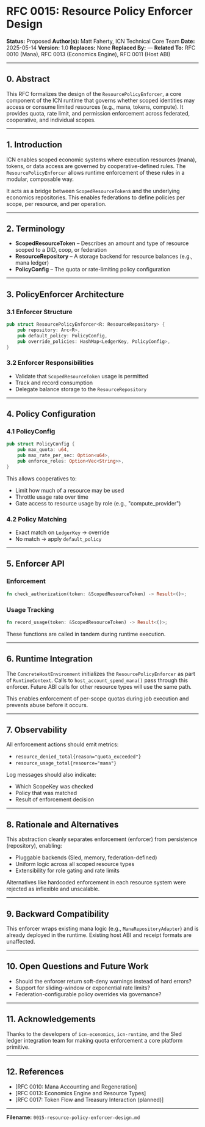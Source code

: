 # RFC 0015: Resource Policy Enforcer Design

**Status:** Proposed
**Author(s):** Matt Faherty, ICN Technical Core Team
**Date:** 2025-05-14
**Version:** 1.0
**Replaces:** None
**Replaced By:** —
**Related To:** RFC 0010 (Mana), RFC 0013 (Economics Engine), RFC 0011 (Host ABI)

---

## 0. Abstract

This RFC formalizes the design of the `ResourcePolicyEnforcer`, a core component of the ICN runtime that governs whether scoped identities may access or consume limited resources (e.g., mana, tokens, compute). It provides quota, rate limit, and permission enforcement across federated, cooperative, and individual scopes.

---

## 1. Introduction

ICN enables scoped economic systems where execution resources (mana), tokens, or data access are governed by cooperative-defined rules. The `ResourcePolicyEnforcer` allows runtime enforcement of these rules in a modular, composable way.

It acts as a bridge between `ScopedResourceToken`s and the underlying economics repositories. This enables federations to define policies per scope, per resource, and per operation.

---

## 2. Terminology

* **ScopedResourceToken** – Describes an amount and type of resource scoped to a DID, coop, or federation
* **ResourceRepository** – A storage backend for resource balances (e.g., mana ledger)
* **PolicyConfig** – The quota or rate-limiting policy configuration

---

## 3. PolicyEnforcer Architecture

### 3.1 Enforcer Structure

```rust
pub struct ResourcePolicyEnforcer<R: ResourceRepository> {
    pub repository: Arc<R>,
    pub default_policy: PolicyConfig,
    pub override_policies: HashMap<LedgerKey, PolicyConfig>,
}
```

### 3.2 Enforcer Responsibilities

* Validate that `ScopedResourceToken` usage is permitted
* Track and record consumption
* Delegate balance storage to the `ResourceRepository`

---

## 4. Policy Configuration

### 4.1 PolicyConfig

```rust
pub struct PolicyConfig {
    pub max_quota: u64,
    pub max_rate_per_sec: Option<u64>,
    pub enforce_roles: Option<Vec<String>>,
}
```

This allows cooperatives to:

* Limit how much of a resource may be used
* Throttle usage rate over time
* Gate access to resource usage by role (e.g., "compute\_provider")

### 4.2 Policy Matching

* Exact match on `LedgerKey` → override
* No match → apply `default_policy`

---

## 5. Enforcer API

### Enforcement

```rust
fn check_authorization(token: &ScopedResourceToken) -> Result<()>;
```

### Usage Tracking

```rust
fn record_usage(token: &ScopedResourceToken) -> Result<()>;
```

These functions are called in tandem during runtime execution.

---

## 6. Runtime Integration

The `ConcreteHostEnvironment` initializes the `ResourcePolicyEnforcer` as part of `RuntimeContext`. Calls to `host_account_spend_mana()` pass through this enforcer. Future ABI calls for other resource types will use the same path.

This enables enforcement of per-scope quotas during job execution and prevents abuse before it occurs.

---

## 7. Observability

All enforcement actions should emit metrics:

* `resource_denied_total{reason="quota_exceeded"}`
* `resource_usage_total{resource="mana"}`

Log messages should also indicate:

* Which ScopeKey was checked
* Policy that was matched
* Result of enforcement decision

---

## 8. Rationale and Alternatives

This abstraction cleanly separates enforcement (enforcer) from persistence (repository), enabling:

* Pluggable backends (Sled, memory, federation-defined)
* Uniform logic across all scoped resource types
* Extensibility for role gating and rate limits

Alternatives like hardcoded enforcement in each resource system were rejected as inflexible and unscalable.

---

## 9. Backward Compatibility

This enforcer wraps existing mana logic (e.g., `ManaRepositoryAdapter`) and is already deployed in the runtime. Existing host ABI and receipt formats are unaffected.

---

## 10. Open Questions and Future Work

* Should the enforcer return soft-deny warnings instead of hard errors?
* Support for sliding-window or exponential rate limits?
* Federation-configurable policy overrides via governance?

---

## 11. Acknowledgements

Thanks to the developers of `icn-economics`, `icn-runtime`, and the Sled ledger integration team for making quota enforcement a core platform primitive.

---

## 12. References

* \[RFC 0010: Mana Accounting and Regeneration]
* \[RFC 0013: Economics Engine and Resource Types]
* \[RFC 0017: Token Flow and Treasury Interaction (planned)]

---

**Filename:** `0015-resource-policy-enforcer-design.md`
